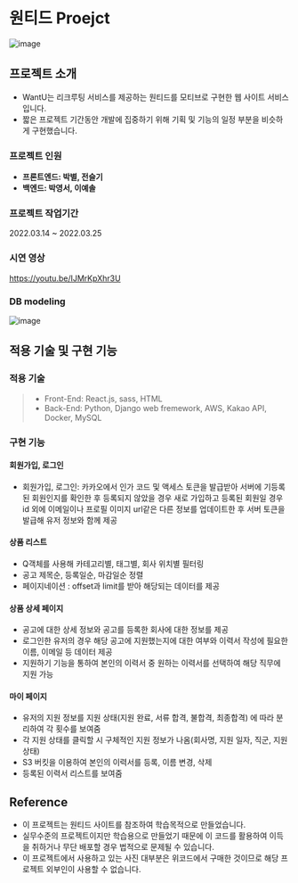 # 원티드 Proejct

![image](https://user-images.githubusercontent.com/60123530/160071116-4ae9642a-edf8-4fc5-be4c-6eec0620a02e.png)

## 프로젝트 소개

- WantU는 리크루팅 서비스를 제공하는 원티드를 모티브로 구현한 웹 사이트 서비스입니다.
- 짧은 프로젝트 기간동안 개발에 집중하기 위해 기획 및 기능의 일정 부분을 비슷하게 구현했습니다.

### 프로젝트 인원

- **프론트엔드: 박별, 전슬기**  
- **백엔드: 박영서, 이예솔**

### 프로젝트 작업기간

2022.03.14 ~ 2022.03.25

### 시연 영상
https://youtu.be/IJMrKpXhr3U


### DB modeling

![image](https://user-images.githubusercontent.com/60123530/160071035-f963edc5-1b8b-4d64-bc86-b2cf387e5d8a.png)

## 적용 기술 및 구현 기능

### 적용 기술

> - Front-End: React.js, sass, HTML
> - Back-End: Python, Django web fremework, AWS, Kakao API, Docker, MySQL

### 구현 기능

#### 회원가입, 로그인 

- 회원가입, 로그인: 카카오에서 인가 코드 및 액세스 토큰을 발급받아 서버에 기등록된 회원인지를 확인한 후 등록되지 않았을 경우 새로 가입하고 등록된 회원일 경우 id 외에 이메일이나 프로필 이미지 url같은 다른 정보를 업데이트한 후 서버 토큰을 발급해 유저 정보와 함께 제공

#### 상품 리스트

- Q객체를 사용해 카테고리별, 태그별, 회사 위치별 필터링
- 공고 제목순, 등록일순, 마감일순 정렬
- 페이지네이션 : offset과 limit를 받아 해당되는 데이터를 제공

#### 상품 상세 페이지

- 공고에 대한 상세 정보와 공고를 등록한 회사에 대한 정보를 제공
- 로그인한 유저의 경우 해당 공고에 지원했는지에 대한 여부와 이력서 작성에 필요한 이름, 이메일 등 데이터 제공
- 지원하기 기능을 통하여 본인의 이력서 중 원하는 이력서를 선택하여 해당 직무에 지원 가능 

#### 마이 페이지
- 유저의 지원 정보를 지원 상태(지원 완료, 서류 합격, 불합격, 최종합격) 에 따라 분리하여 각 횟수를 보여줌
- 각 지원 상태를 클릭할 시 구체적인 지원 정보가 나옴(회사명, 지원 일자, 직군, 지원 상태)
- S3 버킷을 이용하여 본인의 이력서를 등록, 이름 변경, 삭제 
- 등록된 이력서 리스트를 보여줌 

## Reference
- 이 프로젝트는 원티드 사이트를 참조하여 학습목적으로 만들었습니다.
- 실무수준의 프로젝트이지만 학습용으로 만들었기 때문에 이 코드를 활용하여 이득을 취하거나 무단 배포할 경우 법적으로 문제될 수 있습니다.
- 이 프로젝트에서 사용하고 있는 사진 대부분은 위코드에서 구매한 것이므로 해당 프로젝트 외부인이 사용할 수 없습니다.
